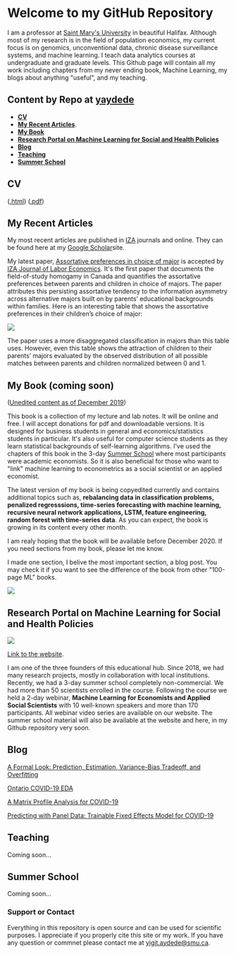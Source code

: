 # Welcome to my GitHub Repository

I am a professor at [Saint Mary's University](https://smu.ca) in beautiful Halifax.  Although most of my research is in the field of population economics, my current focus is on genomics, unconventional data, chronic disease surveillance systems, and machine learning.  I teach data analytics courses at undergraduate and graduate levels. This Github page will contain all my work including chapters from my never ending book, Machine Learning, my blogs about anything "useful", and my teaching.

## Content by Repo at [yaydede](https://github.com/yaydede)
* [**CV**](#head1234)  
* [**My Recent Articles**](#head1224). 
* [**My Book**](#head1235)  
* [**Research Portal on Machine Learning for Social and Health Policies**](#head1236)  
* [**Blog**](#head1237)  
* [**Teaching**](#head1238)   
* [**Summer School**](#head1239)   


## <a name="head1234"></a>CV

([.html](https://raw.githack.com/yaydede/Credentials/main/CV2.html)) 
([.pdf](https://raw.githack.com/yaydede/Credentials/main/CV2.pdf)) 
  
## <a name="head1224"></a>My Recent Articles
My most recent articles are published in [IZA](https://www.iza.org) journals and online.  They can be found here at my [Google Scholar](https://scholar.google.ca/citations?user=8M2YA1QAAAAJ&hl=en)site.  

My latest paper, [Assortative preferences in choice of major](https://content.sciendo.com/view/journals/izajole/9/1/article-20200006.xml) is accepted by [IZA Journal of Labor Economics](https://content.sciendo.com/view/journals/izajole/izajole-overview.xml).  It's the first paper that documents the field-of-study homogamy in Canada and quantifies the assortative preferences between parents and children in choice of majors. The paper attributes this persisting assortative tendency to the information asymmetry across alternative majors built on by parents’ educational backgrounds within families.  Here is an interesting table that shows the assortative preferences in their children’s choice of major:  
  
![](https://raw.githack.com/yaydede/Articles/main/FSA.png)

The paper uses a more disaggregated classification in majors than this table uses.  However, even this table shows the attraction of children to their parents’ majors evaluated by the observed distribution of all possible matches between parents and children normalized between 0 and 1.  

## <a name="head1235"></a>My Book (coming soon)
([Unedited content as of December 2019](https://raw.githack.com/yaydede/MLBook/main/index.html))
  
This book is a collection of my lecture and lab notes.  It will be online and free.  I will accept donations for pdf and downloadable versions.  It is designed for business students in general and economics/statistics students in particular.  It's also useful for computer science students as they learn statistical backgrounds of self-learning algorithms.  I've used the chapters of this book in the 3-day [Summer School](https://sites.google.com/view/mlportal/online-events?authuser=0) where most participants were academic economists.  So it is also beneficial for those who want to "link" machine learning to econometrics as a social scientist or an applied economist. 
  
The latest version of my book is being copyedited currently and contains additional topics such as, **rebalancing data in classification problems, penalized regresssions, time-series forecasting with machine learning, recursive neural network applications, LSTM, feature engineering, random forest with time-series data**.  As you can expect, the book is growing in its content every other month.  

I am realy hoping that the book will be available before December 2020.  If you need sections from my book, please let me know.

I made one section, I belive the most important section, a blog post.  You may check it if you want to see the difference of the book from other "100-page ML" books.  
  
![](https://raw.githack.com/yaydede/MLBook/main/coverpage2.png)

## <a name="head1236"></a>Research Portal on Machine Learning for Social and Health Policies
![](https://raw.githack.com/yaydede/MLportal/main/MLportal.png)
  
[Link to the website](https://sites.google.com/view/mlportal/home).
  
I am one of the three founders of this educational hub. Since 2018, we had many research projects, mostly in collaboration with local institutions.  Recently, we had a 3-day summer school completely non-commercial.  We had more than 50 scientists enrolled in the course.  Following the course we held a 2-day webinar, **Machine Learning for Economists and Applied Social Scientists** with 10 well-known speakers and more than 170 participants.  All webinar video series are available on our website.  The summer school material will also be available at the website and here, in my Github repository very soon.  
      

## <a name="head1237"></a>Blog
[A Formal Look: Prediction, Estimation, Variance-Bias Tradeoff, and Overfitting](https://raw.githack.com/yaydede/Blog_posts/main/Lecture3aa.html)
  
[Ontario COVID-19 EDA](https://raw.githack.com/yaydede/Blog_posts/main/EDA.html)

[A Matrix Profile Analysis for COVID-19](https://raw.githack.com/yaydede/Blog_posts/main/MPA.html)

[Predicting with Panel Data: Trainable Fixed Effects Model for COVID-19](https://raw.githack.com/yaydede/Blog_posts/main/PARMOD_v3.html)

  
## <a name="head1238"></a>Teaching
Coming soon...
  
## <a name="head1239"></a>Summer School
Coming soon...
  
### Support or Contact

Everything in this repository is open source and can be used for scientific purposes. I appreciate if you properly cite this site or my work.  If you have any question or commnet please contact me at <yigit.aydede@smu.ca>.
